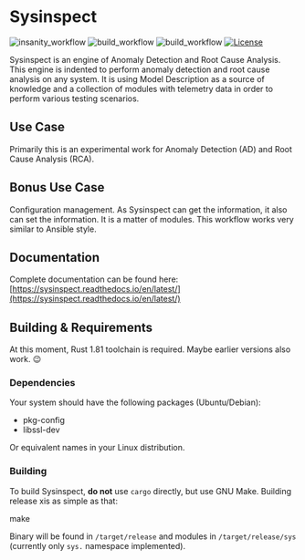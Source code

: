 # Sysinspect

![insanity_workflow](https://github.com/tinythings/sysinspect/actions/workflows/insanity_check.yml/badge.svg)
![build_workflow](https://github.com/tinythings/sysinspect/actions/workflows/generic_workflow.yml/badge.svg)
![build_workflow](https://github.com/tinythings/sysinspect/actions/workflows/all_the_tests.yml/badge.svg)
[![License](https://img.shields.io/badge/License-Apache_2.0-blue.svg)](https://opensource.org/licenses/Apache-2.0)



Sysinspect is an engine of Anomaly Detection and Root Cause Analysis.
This engine is indented to perform anomaly detection and root cause analysis on any system.
It is using Model Description as a source of knowledge and a
collection of modules with telemetry data in order to perform various
testing scenarios. 

## Use Case

Primarily this is an experimental work for Anomaly Detection (AD) and Root Cause Analysis (RCA).

## Bonus Use Case

Configuration management. As Sysinspect can get the information, it
also can set the information. It is a matter of modules.
This workflow works very similar to Ansible style.

## Documentation

Complete documentation can be found here: [https://sysinspect.readthedocs.io/en/latest/](https://sysinspect.readthedocs.io/en/latest/)

## Building & Requirements

At this moment, Rust 1.81 toolchain is required. Maybe earlier
versions also work. 😉

### Dependencies

Your system should have the following packages (Ubuntu/Debian):

- pkg-config
- libssl-dev

Or equivalent names in your Linux distribution.

### Building

To build Sysinspect, **do not** use `cargo` directly, but use GNU
Make. Building release xis as simple as that:

  make <ENTER>

Binary will be found in `/target/release` and modules in `/target/release/sys` (currently only `sys.` namespace implemented).

